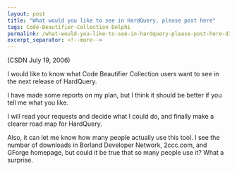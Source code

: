 ```yaml
---
layout: post
title: "What would you like to see in HardQuery, please post here"
tags: Code-Beautifier-Collection Delphi
permalink: /what-would-you-like-to-see-in-hardquery-please-post-here-d3e977c3a93d
excerpt_separator: <!--more-->
---
```

(CSDN July 19, 2006)

I would like to know what Code Beautifier Collection users want to see in the next release of HardQuery.
<!--more-->

I have made some reports on my plan, but I think it should be better if you tell me what you like.

I will read your requests and decide what I could do, and finally make a clearer road map for HardQuery.

Also, it can let me know how many people actually use this tool. I see the number of downloads in Borland Developer Network, 2ccc.com, and GForge homepage, but could it be true that so many people use it? What a surprise.

